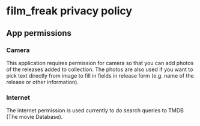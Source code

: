 # film_freak privacy policy

## App permissions

### Camera

This application requires permission for camera so that you can add photos of the releases added to collection. The photos are also used if you want to pick text directly from image to fill in fields in release form (e.g. name of the release or other information). 

### Internet

The internet permission is used currently to do search queries to TMDB (The movie Database).

